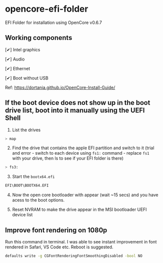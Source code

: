 # opencore-efi-folder
EFI Folder for installation using OpenCore v0.6.7

## Working components

[✔] Intel graphics

[✔] Audio

[✔] Ethernet

[✔] Boot without USB


Ref: https://dortania.github.io/OpenCore-Install-Guide/

## If the boot device does not show up in the boot drive list, boot into it manually using the UEFI Shell

1. List the drives
```sh
> map
```

2. Find the drive that contains the apple EFI partition and switch to it (trial and error - switch to each device using `fs1:` command - replace `fs1` with your drive, then ls to see if your EFI folder is there)

```sh
> fs3:
```

3. Start the `bootx64.efi`

```sh
EFI\BOOT\BOOTX64.EFI
```

4. Now the open core bootloader with appear (wait ~15 secs) and you have acess to the boot options.

5. Reset NVRAM to make the drive appear in the MSI bootloader UEFI device list


## Improve font rendering on 1080p

Run this command in terminal. I was able to see instant improvement in font rendered in Safari, VS Code etc. Reboot is suggested.

```sh
defaults write -g CGFontRenderingFontSmoothingDisabled -bool NO
```
